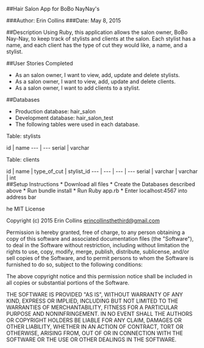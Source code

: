##Hair Salon App for BoBo NayNay's

###Author: Erin Collins
###Date: May 8, 2015

##Description
Using Ruby, this application allows the salon owner, BoBo Nay-Nay, to keep track
of stylists and clients at the salon. Each stylist has a name, and each client
has the type of cut they would like, a name, and a stylist.

##User Stories Completed
* As an salon owner, I want to view, add, update and delete stylists.
* As a salon owner, I want to view, add, update and delete clients.
* As a salon owner, I want to add clients to a stylist.

##Databases
* Production database: hair_salon
* Development database: hair_salon_test
* The following tables were used in each database.

Table: stylists
<div>
id | name
--- | ---  
serial | varchar
</div>

Table: clients
<div>
id | name | type_of_cut | stylist_id
--- | --- | --- | ---
serial | varchar | varchar | int
</div>
##Setup Instructions  
* Download all files
* Create the Databases described above
* Run bundle install
* Run Ruby app.rb
* Enter localhost:4567 into address bar

he MIT License

Copyright (c) 2015 Erin Collins erincollinsthethird@gmail.com

Permission is hereby granted, free of charge, to any person obtaining a copy of this software and associated documentation files (the "Software"), to deal in the Software without restriction, including without limitation the rights to use, copy, modify, merge, publish, distribute, sublicense, and/or sell copies of the Software, and to permit persons to whom the Software is furnished to do so, subject to the following conditions:

The above copyright notice and this permission notice shall be included in all copies or substantial portions of the Software.

THE SOFTWARE IS PROVIDED "AS IS", WITHOUT WARRANTY OF ANY KIND, EXPRESS OR IMPLIED, INCLUDING BUT NOT LIMITED TO THE WARRANTIES OF MERCHANTABILITY, FITNESS FOR A PARTICULAR PURPOSE AND NONINFRINGEMENT. IN NO EVENT SHALL THE AUTHORS OR COPYRIGHT HOLDERS BE LIABLE FOR ANY CLAIM, DAMAGES OR OTHER LIABILITY, WHETHER IN AN ACTION OF CONTRACT, TORT OR OTHERWISE, ARISING FROM, OUT OF OR IN CONNECTION WITH THE SOFTWARE OR THE USE OR OTHER DEALINGS IN THE SOFTWARE.
